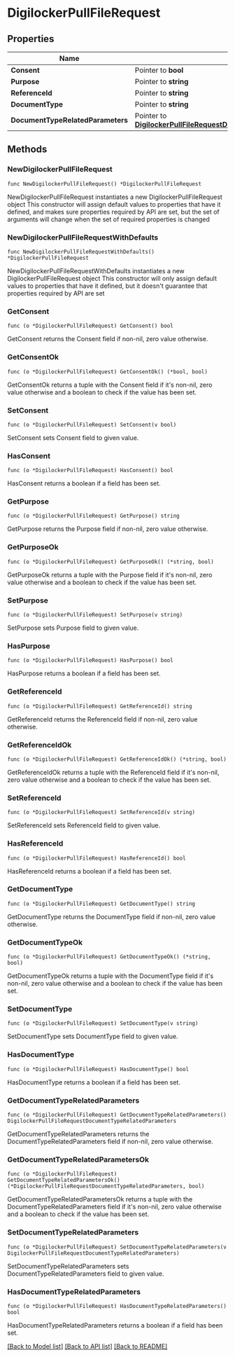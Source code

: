 # DigilockerPullFileRequest

## Properties

Name | Type | Description | Notes
------------ | ------------- | ------------- | -------------
**Consent** | Pointer to **bool** |  | [optional] 
**Purpose** | Pointer to **string** |  | [optional] 
**ReferenceId** | Pointer to **string** |  | [optional] 
**DocumentType** | Pointer to **string** |  | [optional] 
**DocumentTypeRelatedParameters** | Pointer to [**DigilockerPullFileRequestDocumentTypeRelatedParameters**](DigilockerPullFileRequestDocumentTypeRelatedParameters.md) |  | [optional] 

## Methods

### NewDigilockerPullFileRequest

`func NewDigilockerPullFileRequest() *DigilockerPullFileRequest`

NewDigilockerPullFileRequest instantiates a new DigilockerPullFileRequest object
This constructor will assign default values to properties that have it defined,
and makes sure properties required by API are set, but the set of arguments
will change when the set of required properties is changed

### NewDigilockerPullFileRequestWithDefaults

`func NewDigilockerPullFileRequestWithDefaults() *DigilockerPullFileRequest`

NewDigilockerPullFileRequestWithDefaults instantiates a new DigilockerPullFileRequest object
This constructor will only assign default values to properties that have it defined,
but it doesn't guarantee that properties required by API are set

### GetConsent

`func (o *DigilockerPullFileRequest) GetConsent() bool`

GetConsent returns the Consent field if non-nil, zero value otherwise.

### GetConsentOk

`func (o *DigilockerPullFileRequest) GetConsentOk() (*bool, bool)`

GetConsentOk returns a tuple with the Consent field if it's non-nil, zero value otherwise
and a boolean to check if the value has been set.

### SetConsent

`func (o *DigilockerPullFileRequest) SetConsent(v bool)`

SetConsent sets Consent field to given value.

### HasConsent

`func (o *DigilockerPullFileRequest) HasConsent() bool`

HasConsent returns a boolean if a field has been set.

### GetPurpose

`func (o *DigilockerPullFileRequest) GetPurpose() string`

GetPurpose returns the Purpose field if non-nil, zero value otherwise.

### GetPurposeOk

`func (o *DigilockerPullFileRequest) GetPurposeOk() (*string, bool)`

GetPurposeOk returns a tuple with the Purpose field if it's non-nil, zero value otherwise
and a boolean to check if the value has been set.

### SetPurpose

`func (o *DigilockerPullFileRequest) SetPurpose(v string)`

SetPurpose sets Purpose field to given value.

### HasPurpose

`func (o *DigilockerPullFileRequest) HasPurpose() bool`

HasPurpose returns a boolean if a field has been set.

### GetReferenceId

`func (o *DigilockerPullFileRequest) GetReferenceId() string`

GetReferenceId returns the ReferenceId field if non-nil, zero value otherwise.

### GetReferenceIdOk

`func (o *DigilockerPullFileRequest) GetReferenceIdOk() (*string, bool)`

GetReferenceIdOk returns a tuple with the ReferenceId field if it's non-nil, zero value otherwise
and a boolean to check if the value has been set.

### SetReferenceId

`func (o *DigilockerPullFileRequest) SetReferenceId(v string)`

SetReferenceId sets ReferenceId field to given value.

### HasReferenceId

`func (o *DigilockerPullFileRequest) HasReferenceId() bool`

HasReferenceId returns a boolean if a field has been set.

### GetDocumentType

`func (o *DigilockerPullFileRequest) GetDocumentType() string`

GetDocumentType returns the DocumentType field if non-nil, zero value otherwise.

### GetDocumentTypeOk

`func (o *DigilockerPullFileRequest) GetDocumentTypeOk() (*string, bool)`

GetDocumentTypeOk returns a tuple with the DocumentType field if it's non-nil, zero value otherwise
and a boolean to check if the value has been set.

### SetDocumentType

`func (o *DigilockerPullFileRequest) SetDocumentType(v string)`

SetDocumentType sets DocumentType field to given value.

### HasDocumentType

`func (o *DigilockerPullFileRequest) HasDocumentType() bool`

HasDocumentType returns a boolean if a field has been set.

### GetDocumentTypeRelatedParameters

`func (o *DigilockerPullFileRequest) GetDocumentTypeRelatedParameters() DigilockerPullFileRequestDocumentTypeRelatedParameters`

GetDocumentTypeRelatedParameters returns the DocumentTypeRelatedParameters field if non-nil, zero value otherwise.

### GetDocumentTypeRelatedParametersOk

`func (o *DigilockerPullFileRequest) GetDocumentTypeRelatedParametersOk() (*DigilockerPullFileRequestDocumentTypeRelatedParameters, bool)`

GetDocumentTypeRelatedParametersOk returns a tuple with the DocumentTypeRelatedParameters field if it's non-nil, zero value otherwise
and a boolean to check if the value has been set.

### SetDocumentTypeRelatedParameters

`func (o *DigilockerPullFileRequest) SetDocumentTypeRelatedParameters(v DigilockerPullFileRequestDocumentTypeRelatedParameters)`

SetDocumentTypeRelatedParameters sets DocumentTypeRelatedParameters field to given value.

### HasDocumentTypeRelatedParameters

`func (o *DigilockerPullFileRequest) HasDocumentTypeRelatedParameters() bool`

HasDocumentTypeRelatedParameters returns a boolean if a field has been set.


[[Back to Model list]](../README.md#documentation-for-models) [[Back to API list]](../README.md#documentation-for-api-endpoints) [[Back to README]](../README.md)



